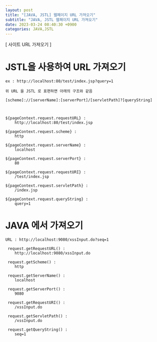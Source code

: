 ```yaml
---
layout: post
title: "[JAVA, JSTL] 웹페이지 URL 가져오기"
subtitle: "JAVA, JSTL 웹페이지 URL 가져오기"
date: 2023-03-24 08:40:30 +0900
categories: JAVA,JSTL
---
```

[ 사이트 URL 가져오기 ]


	

# JSTL을 사용하여 URL 가져오기
	ex : http://localhost:80/test/index.jsp?query=1
	
	위 URL 을 JSTL 로 표편하면 아래의 구조와 같음

	[scheme]://[serverName]:[serverPort]/[servletPath]?[queryString]



	${pageContext.request.requestURL} : 
		http://localhost:80/test/index.jsp

	${pageContext.request.scheme} : 
		http
	
	${pageContext.request.serverName} : 
		localhost
		
	${pageContext.request.serverPort} : 
		80

	${pageContext.request.requestURI} : 
		/test/index.jsp

	${pageContext.request.servletPath} : 
		/index.jsp

	${pageContext.request.queryString} : 
		query=1


# JAVA 에서 가져오기
	URL : http://localhost:9080/xssInput.do?seq=1

	 request.getRequestURL() : 
		http://localhost:9080/xssInput.do
	 
	 request.getScheme() : 
		http
	 
	 request.getServerName() : 
		localhost
	 
	 request.getServerPort() : 
		9080
	 
	 request.getRequestURI() : 
		/xssInput.do
	 
	 request.getServletPath() : 
		/xssInput.do
	 
	 request.getQueryString() : 
		seq=1



		




                             

